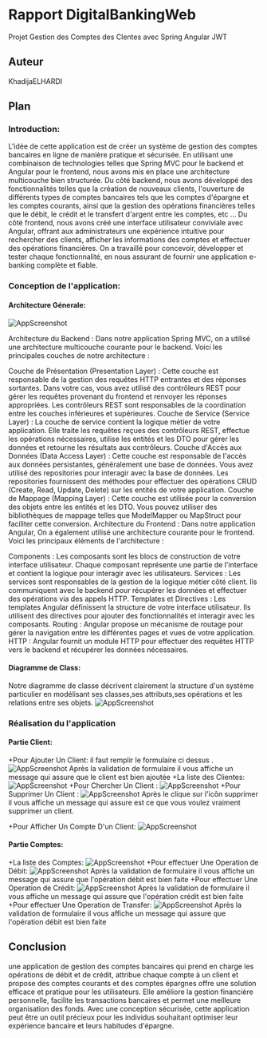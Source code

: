 # Rapport DigitalBankingWeb
Projet Gestion des Comptes des Clentes avec Spring Angular JWT

## Auteur

KhadijaELHARDI

## Plan
### Introduction:
L'idée de cette application est de créer un système de gestion  des comptes bancaires en ligne de manière pratique et sécurisée. En utilisant une combinaison de technologies telles que Spring MVC pour le backend et Angular pour le frontend, nous avons mis en place une architecture multicouche bien structurée. Du côté backend, nous avons développé des fonctionnalités telles que la création de nouveaux clients, l'ouverture de différents types de comptes bancaires tels que les comptes d'épargne et les comptes courants, ainsi que la gestion des opérations financières telles que le débit, le crédit et le transfert d'argent entre les comptes, etc ... Du côté frontend, nous avons créé une interface utilisateur conviviale avec Angular, offrant aux administrateurs une expérience intuitive pour rechercher des clients, afficher les informations des comptes et effectuer des opérations financières. On a travaillé pour concevoir, développer et tester chaque fonctionnalité, en nous assurant de fournir une application e-banking complète et fiable.
### Conception de l'application:
#### Architecture Génerale:

![AppScreenshot](/image/Capture0.PNG)

Architecture du Backend : Dans notre application Spring MVC, on a utilisé une architecture multicouche courante pour le backend. Voici les principales couches de notre architecture :

Couche de Présentation (Presentation Layer) : Cette couche est responsable de la gestion des requêtes HTTP entrantes et des réponses sortantes. Dans votre cas, vous avez utilisé des contrôleurs REST pour gérer les requêtes provenant du frontend et renvoyer les réponses appropriées. Les contrôleurs REST sont responsables de la coordination entre les couches inférieures et supérieures.
Couche de Service (Service Layer) : La couche de service contient la logique métier de votre application. Elle traite les requêtes reçues des contrôleurs REST, effectue les opérations nécessaires, utilise les entités et les DTO pour gérer les données et retourne les résultats aux contrôleurs.
Couche d'Accès aux Données (Data Access Layer) : Cette couche est responsable de l'accès aux données persistantes, généralement une base de données. Vous avez utilisé des repositories pour interagir avec la base de données. Les repositories fournissent des méthodes pour effectuer des opérations CRUD (Create, Read, Update, Delete) sur les entités de votre application.
Couche de Mappage (Mapping Layer) : Cette couche est utilisée pour la conversion des objets entre les entités et les DTO. Vous pouvez utiliser des bibliothèques de mappage telles que ModelMapper ou MapStruct pour faciliter cette conversion.
Architecture du Frontend : Dans notre application Angular, On a également utilisé une architecture courante pour le frontend. Voici les principaux éléments de l'architecture :

Components : Les composants sont les blocs de construction de votre interface utilisateur. Chaque composant représente une partie de l'interface et contient la logique pour interagir avec les utilisateurs.
Services : Les services sont responsables de la gestion de la logique métier côté client. Ils communiquent avec le backend pour récupérer les données et effectuer des opérations via des appels HTTP.
Templates et Directives : Les templates Angular définissent la structure de votre interface utilisateur. Ils utilisent des directives pour ajouter des fonctionnalités et interagir avec les composants.
Routing : Angular propose un mécanisme de routage pour gérer la navigation entre les différentes pages et vues de votre application.
HTTP : Angular fournit un module HTTP pour effectuer des requêtes HTTP vers le backend et récupérer les données nécessaires.

#### Diagramme de Class:
Notre diagramme de classe décrivent clairement la structure d'un système particulier en modélisant ses classes,ses attributs,ses opérations et les relations entre ses objets.
![AppScreenshot](/image/Conception.PNG)

### Réalisation du l'application
#### Partie Client:
+Pour Ajouter Un Client:
il faut remplir le formulaire ci dessus .
![AppScreenshot](/image/Capture2.PNG)
Après la validation de formulaire il vous affiche un message qui assure que le client est bien ajoutée 
+La liste des Clientes:
![AppScreenshot](/image/Capture1.PNG)
+Pour Chercher Un Client :
![AppScreenshot](/image/Capture4.PNG)
+Pour Supprimer Un Client :
![AppScreenshot](/image/Capture5.PNG)
Après le clique sur l'icôn supprimer il vous affiche un message qui assure est ce que vous voulez vraiment supprimer un client.

+Pour Afficher Un Compte D'un Client:
![AppScreenshot](/image/Capture3.PNG)
#### Partie Comptes:
+La liste des Comptes:
![AppScreenshot](/image/Capture11.PNG)
+Pour effectuer Une Operation de Débit:
![AppScreenshot](/image/Capture7.PNG)
Après la validation de formulaire il vous affiche un message qui assure que l'opération débit  est bien faite
+Pour effectuer Une Operation de Crédit:
![AppScreenshot](/image/Capture8.PNG)
Après la validation de formulaire il vous affiche un message qui assure que l'opération crédit  est bien faite
+Pour effectuer Une Operation de Transfer:
![AppScreenshot](/image/Capture9.PNG)
Après la validation de formulaire il vous affiche un message qui assure que l'opération débit  est bien faite
## Conclusion
une application de gestion des comptes bancaires qui prend en charge les opérations de débit et de crédit, attribue chaque compte à un client et propose des comptes courants et des comptes épargnes offre une solution efficace et pratique pour les utilisateurs. Elle améliore la gestion financière personnelle, facilite les transactions bancaires et permet une meilleure organisation des fonds. Avec une conception sécurisée, cette application peut être un outil précieux pour les individus souhaitant optimiser leur expérience bancaire et leurs habitudes d'épargne.






